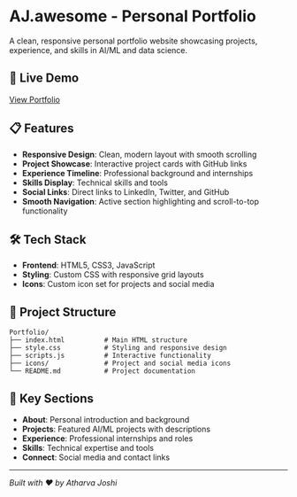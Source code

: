 # AJ.awesome - Personal Portfolio

A clean, responsive personal portfolio website showcasing projects, experience, and skills in AI/ML and data science.

## 🚀 Live Demo
[View Portfolio](https://aj-sigma.vercel.app/) 

## 📋 Features
- **Responsive Design**: Clean, modern layout with smooth scrolling
- **Project Showcase**: Interactive project cards with GitHub links
- **Experience Timeline**: Professional background and internships
- **Skills Display**: Technical skills and tools
- **Social Links**: Direct links to LinkedIn, Twitter, and GitHub
- **Smooth Navigation**: Active section highlighting and scroll-to-top functionality

## 🛠️ Tech Stack
- **Frontend**: HTML5, CSS3, JavaScript
- **Styling**: Custom CSS with responsive grid layouts
- **Icons**: Custom icon set for projects and social media

## 📁 Project Structure
```
Portfolio/
├── index.html          # Main HTML structure
├── style.css           # Styling and responsive design
├── scripts.js          # Interactive functionality
├── icons/              # Project and social media icons
└── README.md           # Project documentation
```

## 🎯 Key Sections
- **About**: Personal introduction and background
- **Projects**: Featured AI/ML projects with descriptions
- **Experience**: Professional internships and roles
- **Skills**: Technical expertise and tools
- **Connect**: Social media and contact links




---
*Built with ❤️ by Atharva Joshi*
